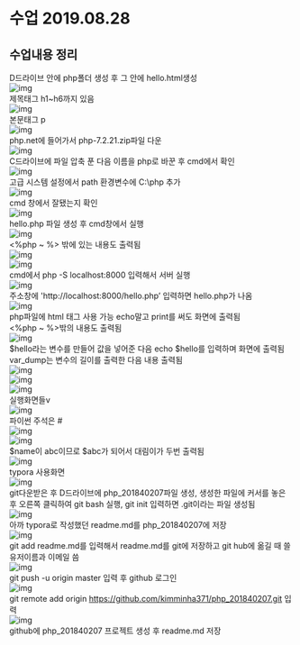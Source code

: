 # 수업 2019.08.28
## 수업내용 정리

D드라이브 안에 php폴더 생성 후 그 안에 hello.html생성<br>
![img](./images/1.jpg)<br>
제목태그 h1~h6까지 있음<br>
![img](./images/2.jpg)<br>
본문태그 p<br>
![img](./images/3.jpg)<br>
php.net에 들어가서 php-7.2.21.zip파일 다운<br>
![img](./images/4.jpg)<br>
C드라이브에 파일 압축 푼 다음 이름을 php로 바꾼 후 cmd에서 확인<br>
![img](./images/5.jpg)<br>
고급 시스템 설정에서 path 환경변수에 C:\php 추가<br>
![img](./images/6.jpg)<br>
cmd 창에서 잘됐는지 확인<br>
![img](./images/7.jpg)<br>
hello.php 파일 생성 후 cmd창에서 실행<br>
![img](./images/8.jpg)<br>
<%php ~ %> 밖에 있는 내용도 출력됨<br>
![img](./images/9.jpg)<br>
![img](./images/10.jpg)<br>
cmd에서 php -S localhost:8000 입력해서 서버 실행<br>
![img](./images/11.jpg)<br>
주소창에 'http://localhost:8000/hello.php’ 입력하면 hello.php가 나옴<br>
![img](./images/12.jpg)<br>
php파일에 html 태그 사용 가능 echo말고 print를 써도 화면에 출력됨<br>
<%php ~ %>밖의 내용도 출력됨<br>
![img](./images/13.jpg)<br>
$hello라는 변수를 만들어 값을 넣어준 다음 echo $hello를 입력하며 화면에 출력됨 <br>
var_dump는 변수의 길이를 출력한 다음 내용 출력됨<br>
![img](./images/14.jpg)<br>
![img](./images/15.jpg)<br>
![img](./images/16.jpg)<br>
실행화면들v<br>
![img](./images/17.jpg)<br>
파이썬 주석은 #<br>
![img](./images/18.jpg)<br>
![img](./images/19.jpg)<br>
$name이 abc이므로 $abc가 되어서 대림이가 두번 출력됨<br>
![img](./images/20.jpg)<br>
typora 사용화면<br>
![img](./images/21.jpg)<br>
git다운받은 후 D드라이브에 php_201840207파일 생성, 생성한 파일에 커서를 놓은 후 오른쪽 클릭하여 git bash 실행, git init 입력하면 .git이라는 파일 생성됨<br>
![img](./images/22.jpg)<br>
아까 typora로 작성했던 readme.md를 php_201840207에 저장<br>
![img](./images/23.jpg)<br>
git add readme.md를 입력해서 readme.md를 git에 저장하고 git hub에 옮길 때 쓸 유저이름과 이메일 씀<br>
![img](./images/24.jpg)<br>
git push -u origin master 입력 후 github 로그인<br>
![img](./images/25.jpg)<br>
git remote add origin https://github.com/kimminha371/php_201840207.git 입력<br>
![img](./images/26.jpg)<br>
github에 php_201840207 프로젝트 생성 후 readme.md 저장<br>